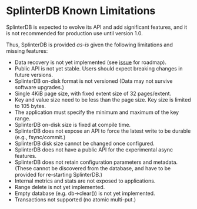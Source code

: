 # SplinterDB Known Limitations 

SplinterDB is expected to evolve its API and add significant features, and it is not recommended for production use until version 1.0.

Thus, SplinterDB is provided *as-is* given the following limitations and missing features:

* Data recovery is not yet implemented (see [issue](https://github.com/vmware/splinterdb/issues/236) for roadmap).
* Public API is not yet stable. Users should expect breaking changes in future versions.
* SplinterDB on-disk format is not versioned (Data may not survive software upgrades.)
* Single 4KiB page size, with fixed extent size of 32 pages/extent.
* Key and value size need to be less than the page size. Key size is limited to 105 bytes.
* The application must specify the minimum and maximum of the key range.
* SplinterDB on-disk size is fixed at compile time.
* SplinterDB does not expose an API to force the latest write to be durable (e.g., fsync/commit.)
* SplinterDB disk size cannot be changed once configured.
* SplinterDB does not have a public API for the experimental async features.
* SplinterDB does not retain configuration parameters and metadata. (These cannot
  be discovered from the database, and have to be provided for re-starting SplinterDB.)
* Internal metrics and stats are not exposed to applications.
* Range delete is not yet implemented.
* Empty database (e.g. db->clear()) is not yet implemented.
* Transactions not supported (no atomic multi-put.)
